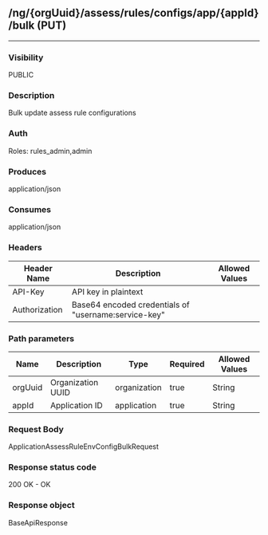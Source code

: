 ## /ng/{orgUuid}/assess/rules/configs/app/{appId}/bulk (PUT)
---
### Visibility
PUBLIC
### Description
Bulk update assess rule configurations
### Auth
Roles: rules_admin,admin
### Produces
application/json
### Consumes
application/json
### Headers
| Header Name | Description | Allowed Values |
| ----------- | ----------- | ----------- |
| API-Key | API key in plaintext |  |
| Authorization | Base64 encoded credentials of &quot;username:service-key&quot; |  |
### Path parameters
| Name | Description | Type | Required | Allowed Values |
| ----------- | ----------- | ----------- | ----------- | ----------- |
| orgUuid | Organization UUID | organization | true | String |
| appId | Application ID | application | true | String |
### Request Body
ApplicationAssessRuleEnvConfigBulkRequest
### Response status code
200 OK - OK
### Response object
BaseApiResponse
